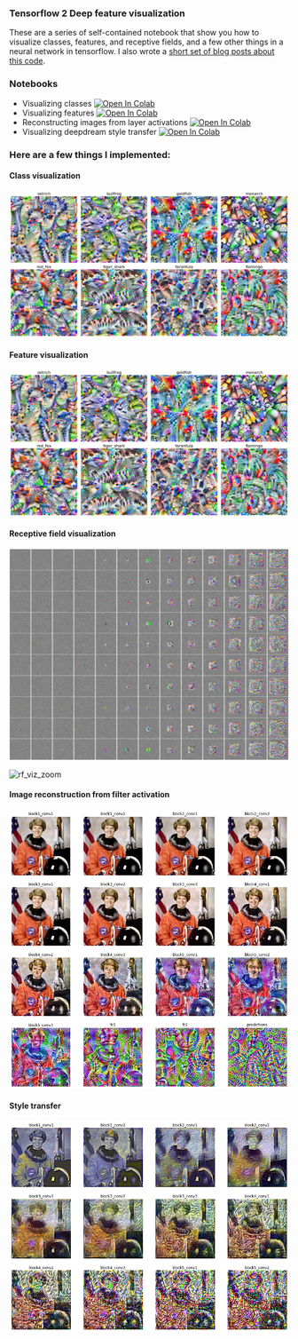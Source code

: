 ### Tensorflow 2 Deep feature visualization

These are a series of self-contained notebook that show you how to visualize classes, features, and receptive fields, and a few other things in a neural network in tensorflow. I also wrote a [short set of blog posts about this code](http://timsainburg.com). 

### Notebooks
- Visualizing classes [![Open In Colab](https://colab.research.google.com/assets/colab-badge.svg)](https://colab.research.google.com/github/timsainb/tensorflow-2-feature-visualization-notebooks/blob/master/0.0-Visualizing-classes.ipynb)
- Visualizing features [![Open In Colab](https://colab.research.google.com/assets/colab-badge.svg)](https://colab.research.google.com/github/timsainb/tensorflow-2-feature-visualization-notebooks/blob/master/0.1-Visualize-receptive-fields-and-features.ipynb)
- Reconstructing images from layer activations [![Open In Colab](https://colab.research.google.com/assets/colab-badge.svg)](https://colab.research.google.com/github/timsainb/tensorflow-2-feature-visualization-notebooks/blob/master/0.2-Reconstructing-images-from-layer-activation.ipynb)
- Visualizing deepdream style transfer [![Open In Colab](https://colab.research.google.com/assets/colab-badge.svg)](https://colab.research.google.com/github/timsainb/tensorflow-2-feature-visualization-notebooks/blob/master/0.3-Visualize-deepdream-style-transfer.ipynb)

### Here are a few things I implemented:


#### Class visualization
![class_visualization](readme_imgs/VGG_classes.png)

#### Feature visualization
![feature_visualization](readme_imgs/VGG_classes.png)

#### Receptive field visualization
![rf_viz](readme_imgs/all_receptive_fields_flipped.jpg)

![rf_viz_zoom](readme_imgs/all_receptive_fields_zoom_rotate.jpg)


#### Image reconstruction from filter activation
![recon](readme_imgs/reconstructions-with-tricks.png)

#### Style transfer 

![style_transfer](readme_imgs/starry_night-style-transfer.png)